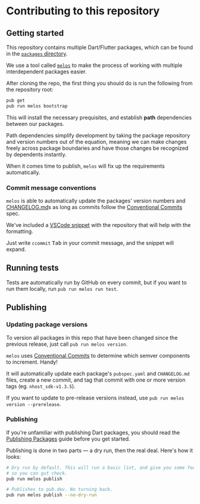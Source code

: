 # Contributing to this repository
## Getting started

This repository contains multiple Dart/Flutter packages, which can be found
in the [`packages` directory](https://github.com/nhost/nhost-dart/tree/main/packages).

We use a tool called [`melos`](https://pub.dev/packages/melos) to make the
process of working with multiple interdependent packages easier.

After cloning the repo, the first thing you should do is run the following
from the repository root:

```sh
pub get
pub run melos bootstrap
```

This will install the necessary prequisites, and establish **path** dependencies
between our packages.

Path dependencies simplify development by taking the package repository and
version numbers out of the equation, meaning we can make changes freely across
package boundaries and have those changes be recognized by dependents instantly.

When it comes time to publish, `melos` will fix up the requirements
automatically.

### Commit message conventions

`melos` is able to automatically update the packages' version numbers and
[CHANGELOG.md](https://github.com/nhost/nhost-dart/blob/main/packages/nhost_sdk/CHANGELOG.md)s
as long as commits follow the [Conventional
Commits](https://www.conventionalcommits.org/en/v1.0.0/) spec.

We've included a [VSCode
snippet](https://github.com/nhost/nhost-dart/blob/main/.vscode/conventional-commits.code-snippets) with the repository that will help with the formatting.

Just write `ccommit` <kbd>Tab</kbd> in your commit message, and the snippet
will expand.

## Running tests

Tests are automatically run by GitHub on every commit, but if you want to
run them locally, run `pub run melos run test`.

## Publishing
### Updating package versions

To version all packages in this repo that have been changed since the previous
release, just call `pub run melos version`.

`melos` uses [Conventional
Commits](https://www.conventionalcommits.org/en/v1.0.0/) to determine which
semver components to increment. Handy!

It will automatically update each package's `pubspec.yaml` and `CHANGELOG.md`
files, create a new commit, and tag that commit with one or more version tags
(eg. `nhost_sdk-v1.3.5`).

If you want to update to pre-release versions instead, use
`pub run melos version --prerelease`.

### Publishing

If you're unfamiliar with publishing Dart packages, you should read
the [Publishing Packages](https://dart.dev/tools/pub/publishing) guide before
you get started.

Publishing is done in two parts — a dry run, then the real deal. Here's how
it looks:

```sh
# Dry run by default. This will run a basic lint, and give you some feedback
# so you can gut check.
pub run melos publish

# Publishes to pub.dev. No turning back.
pub run melos publish --no-dry-run
```
